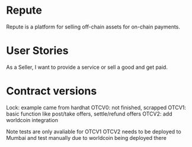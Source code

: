 # Repute
Repute is a platform for selling  off-chain assets for on-chain payments.


# User Stories
As a Seller, I want to provide a service or sell a good and get paid. 

# Contract versions
Lock: example came from hardhat
OTCV0: not finished, scrapped
OTCV1: basic function like post/take offers, settle/refund offers
OTCV2: add worldcoin integration

Note tests are only avaliable for OTCV1
OTCV2 needs to be deployed to Mumbai and test manually due to worldcoin being deployed there